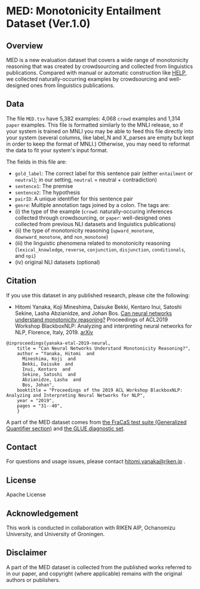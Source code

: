 # MED: Monotonicity Entailment Dataset (Ver.1.0)

## Overview
MED is a new evaluation dataset that covers a wide range of monotonicity reasoning that was created by crowdsourcing and collected from linguistics publications.
Compared with manual or automatic construction like [HELP](https://github.com/verypluming/HELP), we collected naturally-occurring examples by crowdsourcing and well-designed ones from linguistics publications.

## Data
The file ``MED.tsv`` have 5,382 examples: 4,068 ``crowd`` examples and 1,314 ``paper`` examples.
This file is formatted similarly to the MNLI release, so if your system is trained on MNLI you may be able to feed this file directly into your system (several columns, like label_N and X_parses are empty but kept in order to keep the format of MNLI.) Otherwise, you may need to reformat the data to fit your system's input format. 

The fields in this file are:
- ``gold_label``: The correct label for this sentence pair (either ``entailment`` or ``neutral``); in our setting, ``neutral`` = neutral + contradiction)
- ``sentence1``: The premise
- ``sentence2``: The hypothesis
- ``pairID``: A unique identifier for this sentence pair
- ``genre``: Multiple annotation tags joined by a colon. The tags are: 
 - (i) the type of the example (``crowd``: naturally-occuring inferences collected through crowdsourcing, or ``paper``: well-designed ones collected from previous NLI datasets and linguistics publications)
 - (ii) the type of monotonicity reasoning (``upward_monotone``, ``downward_monotone``, and ``non_monotone``) 
 - (iii) the linguistic phenomena related to monotonicity reasoning (``lexical_knowledge``, ``reverse``, ``conjunction``, ``disjunction``, ``conditionals``, and ``npi``)
 - (iv) original NLI datasets (optional)
 

## Citation
If you use this dataset in any published research, please cite the following:
* Hitomi Yanaka, Koji Mineshima, Daisuke Bekki, Kentaro Inui, Satoshi Sekine, Lasha Abzianidze, and Johan Bos. [Can neural networks understand monotonicity reasoning?](https://www.aclweb.org/anthology/W19-4804) Proceedings of ACL2019 Workshop BlackboxNLP: Analyzing and interpreting neural networks for NLP, Florence, Italy, 2019. [arXiv](https://arxiv.org/pdf/1906.06448.pdf)

```
@inproceedings{yanaka-etal-2019-neural,
    title = "Can Neural Networks Understand Monotonicity Reasoning?",
    author = "Yanaka, Hitomi  and
      Mineshima, Koji  and
      Bekki, Daisuke  and
      Inui, Kentaro  and
      Sekine, Satoshi  and
      Abzianidze, Lasha  and
      Bos, Johan",
    booktitle = "Proceedings of the 2019 ACL Workshop BlackboxNLP: Analyzing and Interpreting Neural Networks for NLP",
    year = "2019",
    pages = "31--40",
    }
```

A part of the MED dataset comes from [the FraCaS test suite (Generalized Quantifier section)](https://nlp.stanford.edu/~wcmac/downloads/fracas.xml) and [the GLUE diagnostic set](https://gluebenchmark.com/diagnostics).

## Contact
For questions and usage issues, please contact hitomi.yanaka@riken.jp .

## License
Apache License

## Acknowledgement
This work is conducted in collaboration with RIKEN AIP, Ochanomizu University, and University of Groningen.

## Disclaimer
A part of the MED dataset is collected from the published works referred to in our paper, and copyright (where applicable) remains with the original authors or publishers.
